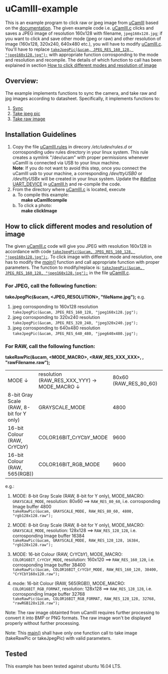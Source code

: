 # uCamIII-example
This is an example program to click raw or jpeg image from [uCamIII](https://4dsystems.com.au/ucam-iii) based on the [documentation](https://github.com/nsstc-uae/uCamIII-example/blob/main/uCAM-III_datasheet_R_1_0-1100457.pdf). The given example code i.e. [uCamIII.c](https://github.com/nsstc-uae/uCamIII-example/blob/main/uCamIII.c) clicks and saves a JPEG image of resolution 160x128 with filename, `jpeg160x128.jpg`; if you want to click and save other mode (jpeg or raw) and other resolution of image (160x128, 320x240, 640x480 etc.), you will have to modify [uCamIII.c](https://github.com/nsstc-uae/uCamIII-example/blob/main/uCamIII.c). You'll have to replace [`takeJpegPic(&ucam, JPEG_RES_160_128, "jpeg160x128.jpg");`](https://github.com/nsstc-uae/uCamIII-example/blob/main/uCamIII.c#L42) with appropriate function corrosponding to the mode and resolution and recompile. The details of which function to call has been explained in section [How to click different modes and resolution of image](https://github.com/nsstc-uae/uCamIII-example#how-to-click-different-modes-and-resolution-of-image)

## Overview:
The example implements functions to sync the camera, and take raw and jpg images according to datasheet. Specifically, it implements functions to:
1. [Sync](https://github.com/nsstc-uae/uCamIII-example/blob/main/uCamIII.c#L95)  
2. [Take jpeg pic](https://github.com/nsstc-uae/uCamIII-example/blob/main/uCamIII.c#L147) 
3. [Take raw image](https://github.com/nsstc-uae/uCamIII-example/blob/main/uCamIII.c#L255) 

## Installation Guidelines 
1. Copy the file [uCamIII.rules](https://github.com/nsstc-uae/uCamIII-example/blob/main/uCamIII.rules) in direcory */etc/udev/rules.d* or corrosponding udev rules directory in your linux system. This rule creates a symlink "/dev/ucam" with proper permissions whenever uCamIII is connected via USB to your linux machine.  
**Note**: If you do not want to avoid this step, once you connect the uCamIII usb to your machine, a corresponding */dev/ttyUSB0* or */dev/ttyUSBx* will be created in your linux system. Update the  [#define UART_DEVICE](https://github.com/nsstc-uae/uCamIII-example/blob/main/include/uCamIII.h#L39) in [uCamIII.h](https://github.com/nsstc-uae/uCamIII-example/blob/main/include/uCamIII.h) and re-compile the code.   
2. From the directory where [uCamIII.c](https://github.com/nsstc-uae/uCamIII-example/blob/main/uCamIII.c) is located, execute  
a. To compile this example:   
&nbsp;&nbsp;&nbsp;&nbsp;&nbsp;&nbsp; **make uCamIIIcompile**  
b. To click a photo:  
&nbsp;&nbsp;&nbsp;&nbsp;&nbsp;&nbsp; **make clickImage**  
  
## How to click different modes and resolution of image
The given [uCamIII.c](https://github.com/nsstc-uae/uCamIII-example/blob/main/uCamIII.c) code will give you JPEG with resolution 160x128 in accordance with code [`takeJpegPic(&ucam, JPEG_RES_160_128, "jpeg160x128.jpg");`](https://github.com/nsstc-uae/uCamIII-example/blob/main/uCamIII.c#L42). To click image with different mode and resolution, one has to modify the [*main()*](https://github.com/nsstc-uae/uCamIII-example/blob/main/uCamIII.c#L17) function and call appropriate function with proper parameters. The function to modify/replace is: [`takeJpegPic(&ucam, JPEG_RES_160_128, "jpeg160x128.jpg");`](https://github.com/nsstc-uae/uCamIII-example/blob/main/uCamIII.c#L42) in the file [uCamIII.c](https://github.com/nsstc-uae/uCamIII-example/blob/main/uCamIII.c).  

### For JPEG, call the following function:  
**takeJpegPic(&ucam, <JPEG_RESOLUTION>, "fileName.jpg");**
e.g.   
1. jpeg corrosponding to 160x128 resolution  
`takeJpegPic(&ucam, JPEG_RES_160_128, "jpeg160x128.jpg");`   
2. jpeg corrosponding to 320x240 resolution  
`takeJpegPic(&ucam, JPEG_RES_320_240, "jpeg320x240.jpg");`   
3. jpeg corrosponding to 640x480 resolution   
`takeJpegPic(&ucam, JPEG_RES_640_480, "jpeg640x480.jpg");`    

### For RAW, call the following function:    
**takeRawPic(&ucam, <MODE_MACRO>, <RAW_RES_XXX_XXX>, <BUFFER SIZE CORROSPONDING TO MODE_MACRO AND RAW_RES_XXX_YYY>, "rawFilename.raw");**

<table>
	<tbody>
		<tr>
			<td> MODE ↓ </td>
			<td> resolution (RAW_RES_XXX_YYY) →  MODE_MACRO ↓ </td>			
			<td>80x60 (RAW_RES_80_60)</td>
			<td>160x120 (RAW_RES_160_120)</td>
			<td>128x128 (RAW_RES_128_128) </td>
			<td>128x96 (RAW_RES_128_96)</td>
		</tr>
		<tr>
			<td> 8-bit Gray Scale (RAW, 8-bit for Y only) </td>
			<td> GRAYSCALE_MODE </td>
			<td>4800</td>
			<td>19200</td>
			<td>16384</td>
			<td>12288</td>
		</tr>
		<tr>
			<td> 16-bit Colour (RAW, CrYCbY) </td>
			<td>  COLOR16BIT_CrYCbY_MODE  </td>
			<td>9600</td>
			<td>38400</td>
			<td>32768</td>
			<td>24576</td>
		</tr>
		<tr>
			<td> 16-bit Colour (RAW, 565(RGB)) </td>
			<td> COLOR16BIT_RGB_MODE  </td>			
			<td>9600</td>
			<td>38400</td>
			<td>32768</td>
			<td>24576</td>
		</tr>
	</tbody>
</table>

e.g.: 
1. MODE: 8-bit Gray Scale (RAW, 8-bit for Y only), MODE_MACRO: `GRAYSCALE_MODE`, resolution: 80x60 ==> `RAW_RES_80_60`, i.e. corrosponding Image buffer 4800   
`takeRawPic(&ucam, GRAYSCALE_MODE, RAW_RES_80_60, 4800, "rgb128x128.raw");`  

2. MODE: 8-bit Gray Scale (RAW, 8-bit for Y only), MODE_MACRO: `GRAYSCALE_MODE`, resolution: 128x128 ==> `RAW_RES_128_128`, i.e. corrosponding Image buffer 16384   
`takeRawPic(&ucam, GRAYSCALE_MODE, RAW_RES_128_128, 16384, "rgb128x128.raw");`       

3. MODE: 16-bit Colour (RAW, CrYCbY), MODE_MACRO: `COLOR16BIT_CrYCbY_MODE`, resolution: 160x120 ==> `RAW_RES_160_120`, i.e. corrosponding Image buffer 38400   
`takeRawPic(&ucam, COLOR16BIT_CrYCbY_MODE, RAW_RES_160_120, 38400, "CrYCbY160x120.raw");`  

4. mode: 16-bit Colour (RAW, 565(RGB)), MODE_MACRO: `COLOR16BIT_RGB_FORMAT`, resolution: 128x128 ==> `RAW_RES_128_128`, i.e. corrosponding Image buffer 32768    
`takeRawPic(&ucam, COLOR16BIT_RGB_FORMAT, RAW_RES_128_128, 32768, "rawRGB128x128.raw");` 

Note: The raw image obtainted from uCamIII requires further processing to convert it into BMP or PNG formats. The raw image won't be displayed properly without further processing.

Note: This [main()](https://github.com/nsstc-uae/uCamIII-example/blob/main/uCamIII.c#L17) shall have only one function call to take image (takeRawPic or takeJpegPic) with valid parameters. 

## Tested
This example has been tested against ubuntu 16.04 LTS.
